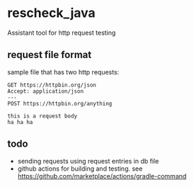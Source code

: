 # rescheck_java

Assistant tool for http request testing

## request file format

sample file that has two http requests:

```
GET https://httpbin.org/json
Accept: application/json
---
POST https://httpbin.org/anything

this is a request body
ha ha ha
```

## todo

* sending requests using request entries in db file
* github actions for building and testing. see https://github.com/marketplace/actions/gradle-command
